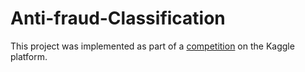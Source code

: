 # Anti-fraud-Classification
This project was implemented as part of a <a href="https://www.kaggle.com/competitions/teta-ml-1-2025/overview">competition</a> on the Kaggle platform. 
